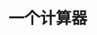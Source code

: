 <script setup>
import Calculator from '../components/calculator/Calculator.vue'
</script>

# 一个计算器

<Calculator />
